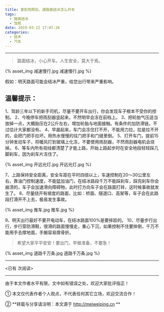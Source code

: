 ```yaml
---
title: 拿到驾照后，遇路面结冰怎么开车
tags:
  - 路面结冰
  - 驾照
date: 2019-03-22 17:07:26
categories:
  - 技术
  - 汽车
---
```


---

> 路面结冰，小心开车。人生安全，莫大于焉。

{% asset_img 减速慢行.jpg 减速慢行.jpg %}


<!-- more -->


假如：明天路面可能会结冰严重，给您出行带来严重影响。

## 温馨提示：

1、驾龄三年以下的新手司机，尽量不要开车出行，你会发现车子根本不受你的控制。
2、今晚停车把雨刮器竖起来，不然明早会冻在前档上。
3、把轮胎气压适当放掉一点，大概胎压在2公斤左右，增加轮胎与地面接触。有条件的加防滑链。不过估计大家都没有。
4、早晨起来，车门会冻住打不开，不能用力拉，拉是拉不开的，会把门把手拉坏。用热水慢慢的往门把手和门缝里倒。
5、打开车门，提前15分钟发动车子，将暖风打到玻璃上化冻，不要使用雨刮器，不然雨刮器电机会烧掉。
6、等车内所有视线都清楚了才能上路，开始上路起步时在安全地段轻轻踩几脚刹车，因为刹车片冻住了。

{% asset_img 开远光灯.jpg 开远光灯.jpg %}

7、上路保持安全距离，安全车距在平时四倍以上，车速控制在20～30公里左右，靠油门控制速度，不能猛加油门，在结冰路段千万不能踩刹车，踩完刹车你会崩溃的，车子会加速滑向障碍物，此时打方向车子会在路面打转，这时候事故就发生了。
8、尽量绕开有坡度的路面，比如：桥面、隧道口、高架等，车子会在此路段打滑开不上去，极易发生事故。

{% asset_img 推车.jpg 推车.jpg %}

9、明天出行最好不要开电动车，在结冰路面100%是要摔跤的。
10、尽量步行出行，步行穿防滑鞋，很滑的路面慢慢走，重心下沉，如果控制不住要摔倒，千万不能用手去撑地面，手腕容易撑骨折。

> 希望大家平平安安！要出门，早做准备，不要急！
​

{% asset_img 道路千万条.jpg 道路千万条.jpg %}

---

<span id="busuanzi_container_page_pv">
<已有 <span id="busuanzi_value_page_pv"></span> 次阅读>
</span>

---


由于本文作者水平有限，文中如有错误之处，欢迎大家批评指正！

① 本文仅代表作者个人观点，不代表任何其它立场，欢迎交流合作！

② **转载与分享请注明：本文源于 http://meiweiping.cn **